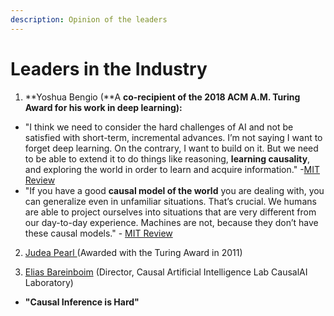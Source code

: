 ```yaml
---
description: Opinion of the leaders
---
```


# Leaders in the Industry

1. **Yoshua Bengio \(**A ****co-recipient of the 2018 ACM A.M. Turing Award for his work in deep learning**\):** 

* "I think we need to consider the hard challenges of AI and not be satisfied with short-term, incremental advances. I’m not saying I want to forget deep learning. On the contrary, I want to build on it. But we need to be able to extend it to do things like reasoning, **learning causality**, and exploring the world in order to learn and acquire information." -[MIT Review](https://www.technologyreview.com/2018/11/17/66372/one-of-the-fathers-of-ai-is-worried-about-its-future/)
* "If you have a good **causal model of the world** you are dealing with, you can generalize even in unfamiliar situations. That’s crucial. We humans are able to project ourselves into situations that are very different from our day-to-day experience. Machines are not, because they don’t have these causal models." - [MIT Review](https://www.technologyreview.com/2018/11/17/66372/one-of-the-fathers-of-ai-is-worried-about-its-future/)

2. [Judea Pearl ](http://bayes.cs.ucla.edu/jp_home.html)\(Awarded with the Turing Award in 2011\)

3. [Elias Bareinboim](https://causalai.net/) \(Director, Causal Artificial Intelligence Lab CausalAI Laboratory\)









* **"Causal Inference is Hard"**

